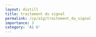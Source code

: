 ```yaml
---
layout: distill
title: traitement du signal
permalink: /cp/a1g/traitement_du_signal
importance: 3
category: 'A1 G'
---
```


